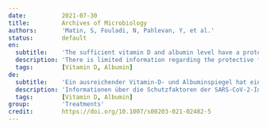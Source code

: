 ```yaml
---
date:          2021-07-30
title:         Archives of Microbiology
authors:       'Matin, S, Fouladi, N, Pahlevan, Y, et al.'
status:        default
en:
  subtitle:    'The sufficient vitamin D and albumin level have a protective effect on COVID-19 infection'
  description: 'There is limited information regarding the protective factors of SARS-CoV-2 infection. This research is focused on analyzing the role of vitamin D and albumin in the severity, progression, or possible prevention of COVID-19 infection. In this case–control study, 191 patients and 203 healthy individuals were enrolled. Blood samples were taken to test the albumin and vitamin D levels of both groups. Our results show a direct association of vitamin D deficiency with the infection of COVID-19 and severity. According to our findings, 84.4% of patients with COVID-19 in this study had vitamin D deficiency. Moreover, the average level of albumin was significantly decreased in those infected patients who had respiratory symptoms. In the present study, a considerable negative correlation was established between the levels of vitamin D and the severity of COVID-19 infection. This reflects on the immunomodulatory and inhibitory nature of vitamin D to the viral replication.'
  tags:        [Vitamin D, Albumin]
de:
  subtitle:    'Ein ausreichender Vitamin-D- und Albuminspiegel hat eine schützende Wirkung auf die COVID-19-Infektion'
  description: 'Informationen über die Schutzfaktoren der SARS-CoV-2-Infektion gibt es nur wenige. Die vorliegende Untersuchung konzentriert sich auf die Rolle von Vitamin D und Albumin bei der Schwere, dem Verlauf und der möglichen Prävention einer COVID-19-Infektion. An dieser Fall-Kontroll-Studie nahmen 191 Patienten und 203 gesunde Personen teil. Blutproben wurden entnommen, um den Albumin- und Vitamin-D-Spiegel beider Gruppen zu untersuchen. Unsere Ergebnisse zeigen einen direkten Zusammenhang zwischen einem Vitamin-D-Mangel und der Infektion mit COVID-19 und deren Schweregrad. Unseren Ergebnissen zufolge hatten 84,4 % der Patienten mit COVID-19 in dieser Studie einen Vitamin-D-Mangel. Außerdem war der durchschnittliche Albuminspiegel bei den infizierten Patienten, die Atemwegssymptome aufwiesen, signifikant verringert. In der vorliegenden Studie wurde eine erhebliche negative Korrelation zwischen dem Vitamin-D-Spiegel und dem Schweregrad der COVID-19-Infektion festgestellt. Dies deutet auf die immunmodulatorische und hemmende Wirkung von Vitamin D auf die Virusreplikation hin.' 
  tags:        [Vitamin D, Albumin]
group:         'Treatments'
credit:        https://doi.org/10.1007/s00203-021-02482-5
---
```

